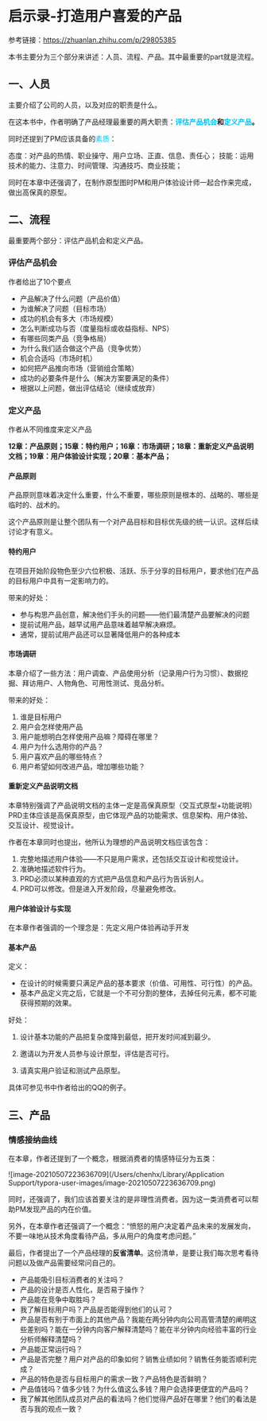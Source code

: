 # 启示录-打造用户喜爱的产品

参考链接：https://zhuanlan.zhihu.com/p/29805385

本书主要分为三个部分来讲述：人员、流程、产品。其中最重要的part就是流程。

## 一、人员

主要介绍了公司的人员，以及对应的职责是什么。

在这本书中，作者明确了产品经理最重要的两大职责：**<font color="/#bff">评估产品机会</font>和<font color="/#bff">定义产品</font>。**

同时还提到了PM应该具备的<font color="/#bff">素质</font>：

态度：对产品的热情、职业操守、用户立场、正直、信息、责任心；
技能：运用技术的能力、注意力、时间管理、沟通技巧、商业技能；

同时在本章中还强调了，在制作原型图时PM和用户体验设计师一起合作来完成，做出高保真的原型。



## 二、流程

最重要两个部分：评估产品机会和定义产品。

### 评估产品机会

作者给出了10个要点

- 产品解决了什么问题（产品价值）
- 为谁解决了问题（目标市场）
- 成功的机会有多大（市场规模）
- 怎么判断成功与否（度量指标或收益指标、NPS）
- 有哪些同类产品（竞争格局）
- 为什么我们适合做这个产品（竞争优势）
- 机会合适吗（市场时机）
- 如何把产品推向市场（营销组合策略）
- 成功的必要条件是什么（解决方案要满足的条件）
- 根据以上问题，做出评估结论（继续或放弃）



### 定义产品

作者从不同维度来定义产品

**12章：产品原则；15章：特约用户；16章：市场调研；18章：重新定义产品说明文档；19章：用户体验设计实现；20章：基本产品；**



#### 产品原则

产品原则意味着决定什么重要，什么不重要，哪些原则是根本的、战略的、哪些是临时的、战术的。

这个产品原则是让整个团队有一个对产品目标和目标优先级的统一认识。这样后续讨论才有意义。



#### 特约用户

在项目开始阶段物色至少六位积极、活跃、乐于分享的目标用户，要求他们在产品的目标用户中具有一定影响力的。

带来的好处：

- 参与构思产品创意，解决他们手头的问题——他们最清楚产品要解决的问题
- 提前试用产品，越早试用产品意味着越早解决麻烦。
- 通常，提前试用产品还可以显著降低用户的各种成本



#### 市场调研

本章介绍了一些方法：用户调查、产品使用分析（记录用户行为习惯）、数据挖掘、拜访用户、人物角色、可用性测试、竞品分析。

带来的好处：

1. 谁是目标用户
2. 用户会怎样使用产品
3. 用户能想明白怎样使用产品嘛？障碍在哪里？
4. 用户为什么选用你的产品？
5. 用户喜欢产品的哪些特点？
6. 用户希望如何改进产品，增加哪些功能？



#### 重新定义产品说明文档

本章特别强调了产品说明文档的主体一定是高保真原型（交互式原型+功能说明）PRD主体应该是高保真原型，由它体现产品的功能需求、信息架构、用户体验、交互设计、视觉设计。

作者在本章同时也提出，他所认为理想的产品说明文档应该包含：

1. 完整地描述用户体验——不只是用户需求，还包括交互设计和视觉设计。
2. 准确地描述软件行为。
3. PRD必须以某种直观的方式把产品信息和产品行为告诉别人。
4. PRD可以修改。但是进入开发阶段，尽量避免修改。



#### 用户体验设计与实现

在本章作者强调的一个理念是：先定义用户体验再动手开发



#### 基本产品

定义：

- 在设计的时候需要只满足产品的基本要求（价值、可用性、可行性）的产品。
- 基本产品定义完之后，它就是一个不可分割的整体，去掉任何元素，都不可能获得预期的效果。

好处：

1. 设计基本功能的产品把复杂度降到最低，把开发时间减到最少。

2. 邀请以为开发人员参与设计原型，评估是否可行。

3. 请真实用户验证和测试产品原型。

具体可参见书中作者给出的QQ的例子。



## 三、产品



### 情感接纳曲线

在本章，作者还提到了一个概念，根据消费者的情感特征分为五类：

![image-20210507223636709](/Users/chenhx/Library/Application Support/typora-user-images/image-20210507223636709.png)

同时，还强调了，我们应该首要关注的是非理性消费者。因为这一类消费者可以帮助PM发现产品的内在价值。

另外，在本章作者还强调了一个概念：“愤怒的用户决定着产品未来的发展发向，不要一味地从技术角度看待产品，多从用户的角度考虑问题。”



最后，作者提出了一个产品经理的**反省清单**。这份清单，是要让我们每次思考看待问题以及做产品需要经常问自己的。

- 产品能吸引目标消费者的关注吗？
- 产品的设计是否人性化，是否易于操作？
- 产品能在竞争中取胜吗？
- 我了解目标用户吗？产品是否能得到他们的认可？
- 产品是否有别于市面上的其他产品？我能在两分钟内向公司高管清楚的阐明这些差别吗？能在一分钟内向客户解释清楚吗？能在半分钟内向经验丰富的行业分析师解释清楚吗？
- 产品能正常运行吗？
- 产品是否完整？用户对产品的印象如何？销售业绩如何？销售任务能否顺利完成？
- 产品的特色是否与目标用户的需求一致？产品特色是否鲜明？
- 产品值钱吗？值多少钱？为什么值这么多钱？用户会选择更便宜的产品吗？
- 我了解其他团队成员对产品的看法吗？他们觉得产品好在哪里？他们的看法是否与我的观点一致？



